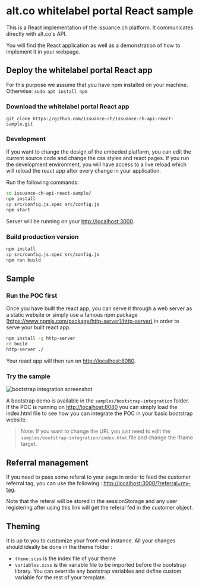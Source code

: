 # alt.co whitelabel portal React sample

This is a React implementation of the issuance.ch platform. It communicates directly with alt.co's API.

You will find the React application as well as a demonstration of how to implement it in your webpage.

## Deploy the whitelabel portal React app

For this purpose we assume that you have npm installed on your machine.
Otherwise:
`sudo apt install npm`

### Download the whitelabel portal React app

`git clone https://github.com/issuance-ch/issuance-ch-api-react-sample.git`

### Development

If you want to change the design of the embeded platform, you can edit the current source code and change the css styles and react pages. If you run the development environment, you will have access to a live reload which will reload the react app after every change in your application.

Run the following commands:

```bash
cd issuance-ch-api-react-sample/
npm install
cp src/config.js.spec src/config.js
npm start
```

Server will be running on your [http://localhost:3000](localhost).

### Build production version

```bash
npm install
cp src/config.js.spec src/config.js
npm run build
```

## Sample

### Run the POC first

Once you have built the react app, you can serve it through a web server as a static website or simply use a famous npm package [https://www.npmjs.com/package/http-server](http-server) in order to serve your built react app.

```bash
npm install -g http-server
cd build
http-server ./
```

Your react app will then run on [http://localhost:8080](http://localhost:8080).

### Try the sample

![bootstrap integration screenshot](doc/integration-sample.png "This is what you shouuld get if everything went well")

A bootstrap demo is available in the `samples/bootstrap-integration` folder. If the POC is running on [http://localhost:8080](http://localhost:8080) you can simply load the index.html file to see how you can integrate the POC in your basic bootstrap website.

> Note: If you want to change the URL you just need to edit the `samples/bootstrap-integration/index.html` file and change the iframe target.

## Referral management

If you need to pass some referal to your page in order to feed the customer referral tag, you can use the following :
[http://localhost:3000/?referral=my-tag](http://localhost:3000/?referral=my-tag).

Note that the referal will be stored in the sessionStorage and any user registering after using this link will get the referal fed in the customer object.

## Theming

It is up to you to customize your front-end instance.
All your changes should ideally be done in the theme folder :

- `theme.scss` is the index file of your theme
- `variables.scss` is the variable file to be imported before the bootstrap library. You can override any bootstrap variables and define custom variable for the rest of your template.
